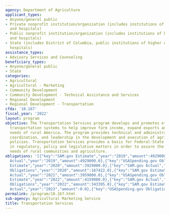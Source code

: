 ```yaml
---
agency: Department of Agriculture
applicant_types:
- Anyone/general public
- Private nonprofit institution/organization (includes institutions of higher education
  and hospitals)
- Public nonprofit institution/organization (includes institutions of higher education
  and hospitals)
- State (includes District of Columbia, public institutions of higher education and
  hospitals)
assistance_types:
- Advisory Services and Counseling
beneficiary_types:
- Anyone/general public
- State
categories:
- Agricultural
- Agricultural - Marketing
- Community Development
- Community Development - Technical Assistance and Services
- Regional Development
- Regional Development - Transportation
cfda: '10.167'
fiscal_year: '2022'
layout: program
objective: The Transportation Services program develops and promotes efficient agriculture
  transportation systems to help improve farm income, expand exports and meet the
  needs of rural America. The program provides technical and administrative direction,
  coordination, and leadership in the development and execution of agricultural transportation
  policies. Transportation Services provides a basis for Federal-State decision-makers
  in regulatory, policy and legislative matters in order to assure the transportation
  needs of rural communities and agriculture.
obligations: '[{"key":"SAM.gov Estimate","year":"2019","amount":4929000.0},{"key":"SAM.gov
  Actual","year":"2019","amount":4929000.0},{"key":"USASpending.gov Obligations","year":"2019","amount":167420.0},{"key":"SAM.gov
  Estimate","year":"2020","amount":3929000.0},{"key":"SAM.gov Actual","year":"2020","amount":3929000.0},{"key":"USASpending.gov
  Obligations","year":"2020","amount":167422.0},{"key":"SAM.gov Estimate","year":"2021","amount":3959000.0},{"key":"SAM.gov
  Actual","year":"2021","amount":3959000.0},{"key":"USASpending.gov Obligations","year":"2021","amount":546086.0},{"key":"SAM.gov
  Estimate","year":"2022","amount":4159000.0},{"key":"SAM.gov Actual","year":"2022","amount":4159000.0},{"key":"USASpending.gov
  Obligations","year":"2022","amount":343395.0},{"key":"SAM.gov Estimate","year":"2023","amount":4331000.0},{"key":"SAM.gov
  Actual","year":"2023","amount":0.0},{"key":"USASpending.gov Obligations","year":"2023","amount":2440318.74}]'
permalink: /program/10.167.html
sub-agency: Agricultural Marketing Service
title: Transportation Services
---
```

